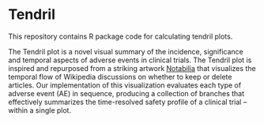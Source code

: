 # Tendril
This repository contains R package code for calculating tendril plots.

The Tendril plot is a novel visual summary of the incidence, significance and
temporal aspects of adverse events in clinical trials. The Tendril plot is
inspired and repurposed from a striking artwork [Notabilia](http://notabilia.net/)
that visualizes the temporal flow of Wikipedia discussions on whether to keep
or delete articles. Our implementation of this visualization evaluates each
type of adverse event (AE) in sequence, producing a collection of branches that
effectively summarizes the time-resolved safety profile of a clinical trial –
within a single plot.
